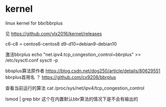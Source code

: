 # kernel
linux kernel for bbr/bbrplus

见
https://github.com/ylx2016/kernel/releases

c6-c8 = centos6-centos8
d9-d10=debian9-debian10

激活bbrplus
echo "net.ipv4.tcp_congestion_control=bbrplus" >> /etc/sysctl.conf
sysctl -p

bbsplus算法原作者
https://blog.csdn.net/dog250/article/details/80629551
bbrplus首用名 ？
https://github.com/cx9208/bbrplus


查看当前运行的算法
cat /proc/sys/net/ipv4/tcp_congestion_control

lsmod | grep bbr 这个在内置默认bbr算法的情况下是不会有输出的
